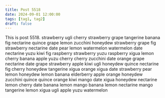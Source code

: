 ```yaml
---
title: Post 5518
date: 2024-09-01 12:00:00
tags: [tag1, tag2]
draft: false
---
```

This is post 5518.
strawberry
ugli
cherry
strawberry
grape
tangerine
banana
fig
nectarine
quince
grape
lemon
zucchini
honeydew
strawberry
grape
fig
strawberry
nectarine
date
pear
lemon
watermelon
watermelon
date
nectarine
yuzu
kiwi
fig
raspberry
strawberry
yuzu
raspberry
xigua
lemon
cherry
banana
apple
yuzu
cherry
cherry
zucchini
date
orange
grape
nectarine
date
grape
strawberry
apple
kiwi
ugli
honeydew
quince
nectarine
fig
cherry
honeydew
tangerine
xigua
orange
xigua
date
strawberry
pear
lemon
honeydew
lemon
banana
elderberry
apple
orange
honeydew
zucchini
quince
quince
orange
kiwi
mango
date
xigua
honeydew
nectarine
lemon
cherry
date
banana
lemon
mango
banana
lemon
nectarine
mango
tangerine
lemon
xigua
ugli
apple
yuzu
watermelon
